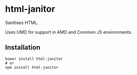 # html-janitor

Sanitises HTML.

Uses UMD for support in AMD and Common JS environments.

## Installation

```
bower install html-janitor
# or
npm install html-janitor
```
